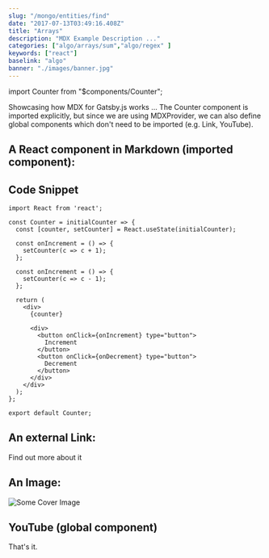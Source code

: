 ```yaml
---
slug: "/mongo/entities/find"
date: "2017-07-13T03:49:16.408Z"
title: "Arrays"
description: "MDX Example Description ..."
categories: ["algo/arrays/sum","algo/regex" ]
keywords: ["react"]
baselink: "algo"
banner: "./images/banner.jpg"
---
```


import Counter from "$components/Counter";

Showcasing how MDX for Gatsby.js works ... The Counter component is imported explicitly, but since we are using MDXProvider, we can also define global components which don't need to be imported (e.g. Link, YouTube).

## A React component in Markdown (imported component):

<Counter initialCounter={3} />

## Code Snippet

```jsx{1,4-6}
import React from 'react';

const Counter = initialCounter => {
  const [counter, setCounter] = React.useState(initialCounter);

  const onIncrement = () => {
    setCounter(c => c + 1);
  };

  const onIncrement = () => {
    setCounter(c => c - 1);
  };

  return (
    <div>
      {counter}

      <div>
        <button onClick={onIncrement} type="button">
          Increment
        </button>
        <button onClick={onDecrement} type="button">
          Decrement
        </button>
      </div>
    </div>
  );
};

export default Counter;
```

## An external Link:

<Link to="https://roadtoreact.com/">Find out more about it</Link>

## An Image:

![Some Cover Image](./images/banner.jpg)

## YouTube (global component)

<YouTube videoId="rI8tNMsozo0" />

That's it.